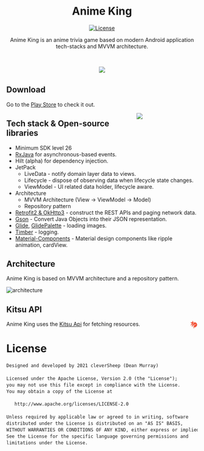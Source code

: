 <h1 align="center">Anime King</h1>

<p align="center">
  <a href="https://opensource.org/licenses/Apache-2.0"><img alt="License" src="https://img.shields.io/badge/License-Apache%202.0-blue.svg"/></a> 
</p>

<p align="center">  
Anime King is an anime trivia game based on modern Android application tech-stacks and MVVM architecture.<br>
</p>
</br>

<p align="center">
<img src="collage.png"/>
</p>

## Download
Go to the [Play Store](https://play.google.com/store/apps/details?id=com.murrayde.animekingandroid) to check it out.


<img src="main_screen_preview.gif" align="right" width="32%"/>

## Tech stack & Open-source libraries
- Minimum SDK level 26
- [RxJava](https://github.com/ReactiveX/RxJava) for asynchronous-based events.
- Hilt (alpha) for dependency injection.
- JetPack
  - LiveData - notify domain layer data to views.
  - Lifecycle - dispose of observing data when lifecycle state changes.
  - ViewModel - UI related data holder, lifecycle aware.
- Architecture
  - MVVM Architecture (View -> ViewModel -> Model)
  - Repository pattern
- [Retrofit2 & OkHttp3](https://github.com/square/retrofit) - construct the REST APIs and paging network data.
- [Gson](https://github.com/google/gson) - Convert Java Objects into their JSON representation.
- [Glide](https://github.com/bumptech/glide), [GlidePalette](https://github.com/florent37/GlidePalette) - loading images.
- [Timber](https://github.com/JakeWharton/timber) - logging.
- [Material-Components](https://github.com/material-components/material-components-android) - Material design components like ripple animation, cardView.


## Architecture
Anime King is based on MVVM architecture and a repository pattern.

![architecture](https://user-images.githubusercontent.com/24237865/77502018-f7d36000-6e9c-11ea-92b0-1097240c8689.png)

## Kitsu API

<img src="kitsu.png" align="right" width="4%"/>

Anime King uses the [Kitsu Api](https://pokeapi.co/) for fetching resources.<br>


# License
```xml
Designed and developed by 2021 cleverSheep (Dean Murray)

Licensed under the Apache License, Version 2.0 (the "License");
you may not use this file except in compliance with the License.
You may obtain a copy of the License at

   http://www.apache.org/licenses/LICENSE-2.0

Unless required by applicable law or agreed to in writing, software
distributed under the License is distributed on an "AS IS" BASIS,
WITHOUT WARRANTIES OR CONDITIONS OF ANY KIND, either express or implied.
See the License for the specific language governing permissions and
limitations under the License.
```
